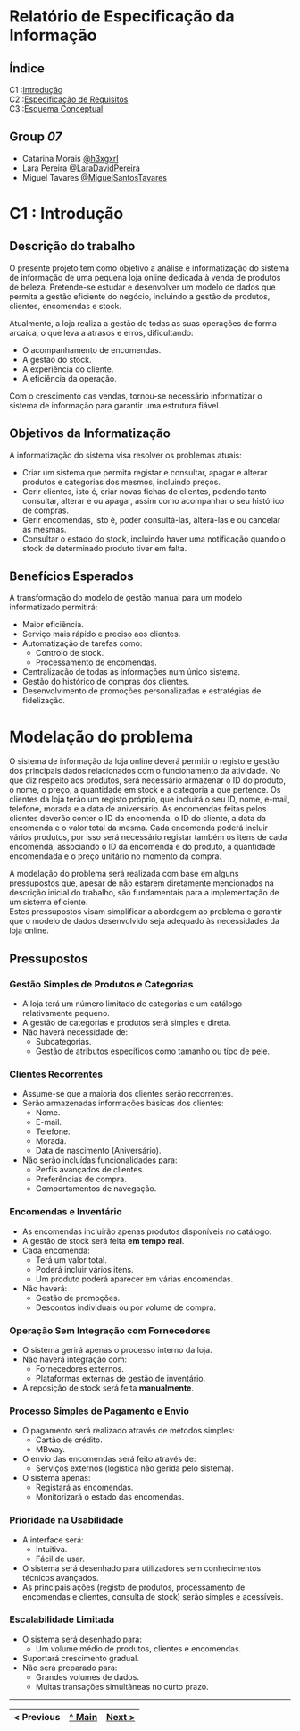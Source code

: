 
# Relatório de Especificação da Informação

## Índice

C1 :[Introdução](rei01.md)  
C2 :[Especificação de Requisitos](rei02.md)  
C3 :[Esquema Conceptual](rei03.md)  

## Group _07_

* Catarina Morais [@h3xgxrl](https://github.com/h3xgxrl)
* Lara Pereira [@LaraDavidPereira](https://github.com/LaraDavidPereira)
* Miguel Tavares [@MiguelSantosTavares](https://github.com/MiguelSantosTavares)

# C1 : Introdução


## Descrição do trabalho


O presente projeto tem como objetivo a análise e informatização do sistema de informação de uma pequena loja online dedicada à venda de produtos de beleza. Pretende-se estudar e desenvolver um modelo de dados que permita a gestão eficiente do negócio, incluindo a gestão de produtos, clientes, encomendas e stock.

Atualmente, a loja realiza a gestão de todas as suas operações de forma arcaica, o que leva a atrasos e erros, dificultando:
- O acompanhamento de encomendas.
- A gestão do stock.
- A experiência do cliente.
- A eficiência da operação.

Com o crescimento das vendas, tornou-se necessário informatizar o sistema de informação para garantir uma estrutura fiável.

## Objetivos da Informatização

A informatização do sistema visa resolver os problemas atuais:

- Criar um sistema que permita registar e consultar, apagar e alterar produtos e categorias dos mesmos, incluindo preços.
- Gerir clientes, isto é, criar novas fichas de clientes, podendo tanto consultar, alterar e ou apagar, assim como acompanhar o seu histórico de compras.
- Gerir encomendas, isto é, poder consultá-las, alterá-las e ou cancelar as mesmas.
- Consultar o estado do stock, incluindo haver uma notificação quando o stock de determinado produto tiver em falta.
  

## Benefícios Esperados

A transformação do modelo de gestão manual para um modelo informatizado permitirá:
- Maior eficiência.
- Serviço mais rápido e preciso aos clientes.
- Automatização de tarefas como:
  - Controlo de stock.
  - Processamento de encomendas.
- Centralização de todas as informações num único sistema.
- Gestão do histórico de compras dos clientes.
- Desenvolvimento de promoções personalizadas e estratégias de fidelização.


# Modelação do problema

O sistema de informação da loja online deverá permitir o registo e gestão dos principais dados relacionados com o funcionamento da atividade. No que diz respeito aos produtos, será necessário armazenar o ID do produto, o nome, o preço, a quantidade em stock e a categoria a que pertence.
Os clientes da loja terão um registo próprio, que incluirá o seu ID, nome, e-mail, telefone, morada e a data de aniversário. As encomendas feitas pelos clientes deverão conter o ID da encomenda, o ID do cliente, a data da encomenda e o valor total da mesma. Cada encomenda poderá incluir vários produtos, por isso será necessário registar também os itens de cada encomenda, associando o ID da encomenda e do produto, a quantidade encomendada e o preço unitário no momento da compra.

A modelação do problema será realizada com base em alguns pressupostos que, apesar de não estarem diretamente mencionados na descrição inicial do trabalho, são fundamentais para a implementação de um sistema eficiente.  
Estes pressupostos visam simplificar a abordagem ao problema e garantir que o modelo de dados desenvolvido seja adequado às necessidades da loja online.

## Pressupostos

### Gestão Simples de Produtos e Categorias

- A loja terá um número limitado de categorias e um catálogo relativamente pequeno.
- A gestão de categorias e produtos será simples e direta.
- Não haverá necessidade de:
  - Subcategorias.
  - Gestão de atributos específicos como tamanho ou tipo de pele.

### Clientes Recorrentes

- Assume-se que a maioria dos clientes serão recorrentes.
- Serão armazenadas informações básicas dos clientes:
  - Nome.
  - E-mail.
  - Telefone.
  - Morada.
  - Data de nascimento (Aniversário).
- Não serão incluídas funcionalidades para:
  - Perfis avançados de clientes.
  - Preferências de compra.
  - Comportamentos de navegação.

### Encomendas e Inventário

- As encomendas incluirão apenas produtos disponíveis no catálogo.
- A gestão de stock será feita **em tempo real**.
- Cada encomenda:
  - Terá um valor total.
  - Poderá incluir vários itens.
  - Um produto poderá aparecer em várias encomendas.
- Não haverá:
  - Gestão de promoções.
  - Descontos individuais ou por volume de compra.

### Operação Sem Integração com Fornecedores

- O sistema gerirá apenas o processo interno da loja.
- Não haverá integração com:
  - Fornecedores externos.
  - Plataformas externas de gestão de inventário.
- A reposição de stock será feita **manualmente**.

### Processo Simples de Pagamento e Envio

- O pagamento será realizado através de métodos simples:
  - Cartão de crédito.
  - MBway.
- O envio das encomendas será feito através de:
  - Serviços externos (logística não gerida pelo sistema).
- O sistema apenas:
  - Registará as encomendas.
  - Monitorizará o estado das encomendas.

### Prioridade na Usabilidade

- A interface será:
  - Intuitiva.
  - Fácil de usar.
- O sistema será desenhado para utilizadores sem conhecimentos técnicos avançados.
- As principais ações (registo de produtos, processamento de encomendas e clientes, consulta de stock) serão simples e acessíveis.

### Escalabilidade Limitada

- O sistema será desenhado para:
  - Um volume médio de produtos, clientes e encomendas.
- Suportará crescimento gradual.
- Não será preparado para:
  - Grandes volumes de dados.
  - Muitas transações simultâneas no curto prazo.


---
< Previous | [^ Main](/../../) | [Next >](rei01.md)
:--- | :---: | ---: 
